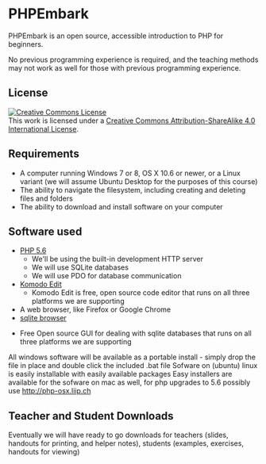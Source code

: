 # PHPEmbark

PHPEmbark is an open source, accessible introduction to PHP for beginners.

No previous programming experience is required, and the teaching methods may not work as well for those with previous programming experience.

## License

<a rel="license" href="http://creativecommons.org/licenses/by-sa/4.0/"><img alt="Creative Commons License" style="border-width:0" src="https://i.creativecommons.org/l/by-sa/4.0/88x31.png" /></a><br />This work is licensed under a <a rel="license" href="http://creativecommons.org/licenses/by-sa/4.0/">Creative Commons Attribution-ShareAlike 4.0 International License</a>.

## Requirements

- A computer running Windows 7 or 8, OS X 10.6 or newer, or a Linux variant (we will assume Ubuntu Desktop for the purposes of this course)
- The ability to navigate the filesystem, including creating and deleting files and folders
- The ability to download and install software on your computer

## Software used

* [PHP 5.6](http://php.net)
    - We'll be using the built-in development HTTP server
    - We will use SQLite databases
    - We will use PDO for database communication
* [Komodo Edit](http://komodoide.com/komodo-edit/)
    - Komodo Edit is free, open source code editor that runs on all three platforms we are supporting
* A web browser, like Firefox or Google Chrome
* [sqlite browser](http://sqlitebrowser.org/)
 - Free Open source GUI for dealing with sqlite databases that runs on all three platforms we are supporting
 
All windows software will be available as a portable install - simply drop the file in place and double click the included .bat file
Sofware on (ubuntu) linux is easily installable with easily available packages
Easy installers are available for the sofware on mac as well, for php upgrades to 5.6 possibly use http://php-osx.liip.ch

## Teacher and Student Downloads
Eventually we will have ready to go downloads for teachers (slides, handouts for printing, and helper notes), students (examples, exercises, handouts for viewing)